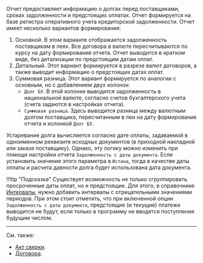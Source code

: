 ﻿Отчет предоставляет информацию о долгах перед поставщиками, сроках задолженности и предстоящих оплатах. Отчет формируется на базе регистра оперативного учета кредиторской задолженности. Отчет имеет несколько вариантов формирования:

1. Основной. В этом варианте отображается задолженность поставщикам в леях. Все договора в валюте пересчитываются по курсу на дату формирования отчета. Отчет выводится в кратком виде, без детализации по предстоящим датам оплат.
3. Детальный. Этот вариант формируется в разрезе валют договоров, а также выводит информацию о предстоящих датах оплат.
4. Суммовая разница. Этот вариант формируется по аналогии с основным, но с добавлением двух колонок:
      - `Долг БУ`. В этой колонке выводится задолженность в национальной валюте, согласно счетов бухгалтерского учета (счета задаются в настройках отчета).
      - `Суммовая разница`. Здесь выводится разница между валютным долгом поставщика, пересчитанным в леи на дату формирования отчета и колонкой `Долг БУ`.

Устаревание долга вычисляется согласно дате оплаты, задаваемой в одноименном реквизите исходных документов (в приходной накладной или заказе поставщику). Однако, эту логику можно изменить при помощи настройки отчета `Задолженность с даты документа`. Если установить значение этого параметра в `Истина`, тогда в качестве даты оплаты и расчета давности долга будет использована дата документа.

!!!tip "Подсказка"
      Существует возможность не только сгруппировать просроченные даты оплат, но и предстоящие. Для этого, в справочнике [Интервалы](/c/Intervals), нужно добавить интервалы с отрицательными значениями периодов. При этом стоит отметить, что при включенной опции `Задолженность с даты документа`, предстоящие (и текущие) платежи выводится не будут, если только в программу не вводятся поступления будущим числом.

---

См. также:

- [Акт сверки](/r/Reconciliation).
- [Договора](/c/Contracts).
